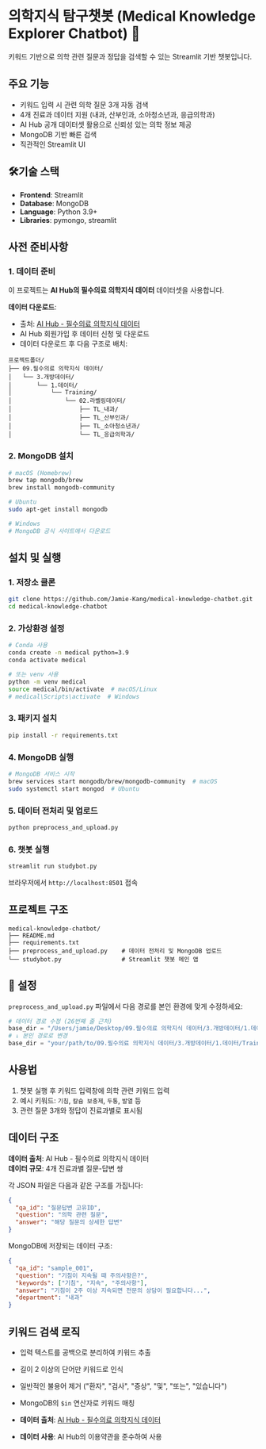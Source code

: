 # 의학지식 탐구챗봇 (Medical Knowledge Explorer Chatbot) 💊

키워드 기반으로 의학 관련 질문과 정답을 검색할 수 있는 Streamlit 기반 챗봇입니다.

## 주요 기능

- 키워드 입력 시 관련 의학 질문 3개 자동 검색
- 4개 진료과 데이터 지원 (내과, 산부인과, 소아청소년과, 응급의학과)
- AI Hub 공개 데이터셋 활용으로 신뢰성 있는 의학 정보 제공
- MongoDB 기반 빠른 검색
- 직관적인 Streamlit UI

## 🛠기술 스택

- **Frontend**: Streamlit
- **Database**: MongoDB
- **Language**: Python 3.9+
- **Libraries**: pymongo, streamlit

## 사전 준비사항

### 1. 데이터 준비
이 프로젝트는 **AI Hub의 필수의료 의학지식 데이터** 데이터셋을 사용합니다.

**데이터 다운로드**:
- 출처: [AI Hub - 필수의료 의학지식 데이터](https://www.aihub.or.kr/aihubdata/data/view.do?currMenu=115&topMenu=100&searchKeyword=%ED%95%84%EC%88%98%EC%9D%98%EB%A3%8C%20%EC%9D%98%ED%95%99%EC%A7%80%EC%8B%9D%20%EB%8D%B0%EC%9D%B4%ED%84%B0&aihubDataSe=data&dataSetSn=71875)
- AI Hub 회원가입 후 데이터 신청 및 다운로드
- 데이터 다운로드 후 다음 구조로 배치:
```
프로젝트폴더/
├── 09.필수의료 의학지식 데이터/
│   └── 3.개방데이터/
│       └── 1.데이터/
│           └── Training/
│               └── 02.라벨링데이터/
│                   ├── TL_내과/
│                   ├── TL_산부인과/
│                   ├── TL_소아청소년과/
│                   └── TL_응급의학과/
```

### 2. MongoDB 설치
```bash
# macOS (Homebrew)
brew tap mongodb/brew
brew install mongodb-community

# Ubuntu
sudo apt-get install mongodb

# Windows
# MongoDB 공식 사이트에서 다운로드
```

## 설치 및 실행

### 1. 저장소 클론
```bash
git clone https://github.com/Jamie-Kang/medical-knowledge-chatbot.git
cd medical-knowledge-chatbot
```

### 2. 가상환경 설정
```bash
# Conda 사용
conda create -n medical python=3.9
conda activate medical

# 또는 venv 사용
python -m venv medical
source medical/bin/activate  # macOS/Linux
# medical\Scripts\activate  # Windows
```

### 3. 패키지 설치
```bash
pip install -r requirements.txt
```

### 4. MongoDB 실행
```bash
# MongoDB 서비스 시작
brew services start mongodb/brew/mongodb-community  # macOS
sudo systemctl start mongod  # Ubuntu
```

### 5. 데이터 전처리 및 업로드
```bash
python preprocess_and_upload.py
```

### 6. 챗봇 실행
```bash
streamlit run studybot.py
```

브라우저에서 `http://localhost:8501` 접속

## 프로젝트 구조

```
medical-knowledge-chatbot/
├── README.md
├── requirements.txt
├── preprocess_and_upload.py    # 데이터 전처리 및 MongoDB 업로드
└── studybot.py                 # Streamlit 챗봇 메인 앱
```

## 🔧 설정

`preprocess_and_upload.py` 파일에서 다음 경로를 본인 환경에 맞게 수정하세요:

```python
# 데이터 경로 수정 (26번째 줄 근처)
base_dir = "/Users/jamie/Desktop/09.필수의료 의학지식 데이터/3.개방데이터/1.데이터/Training/02.라벨링데이터"
# ↓ 본인 경로로 변경
base_dir = "your/path/to/09.필수의료 의학지식 데이터/3.개방데이터/1.데이터/Training/02.라벨링데이터"
```

## 사용법

1. 챗봇 실행 후 키워드 입력창에 의학 관련 키워드 입력
2. 예시 키워드: `기침`, `칼슘 보충제`, `두통`, `발열` 등
3. 관련 질문 3개와 정답이 진료과별로 표시됨

## 데이터 구조

**데이터 출처**: AI Hub - 필수의료 의학지식 데이터  
**데이터 규모**: 4개 진료과별 질문-답변 쌍

각 JSON 파일은 다음과 같은 구조를 가집니다:

```json
{
  "qa_id": "질문답변 고유ID",
  "question": "의학 관련 질문",
  "answer": "해당 질문의 상세한 답변"
}
```

MongoDB에 저장되는 데이터 구조:
```json
{
  "qa_id": "sample_001",
  "question": "기침이 지속될 때 주의사항은?",
  "keywords": ["기침", "지속", "주의사항"],
  "answer": "기침이 2주 이상 지속되면 전문의 상담이 필요합니다...",
  "department": "내과"
}
```

##  키워드 검색 로직

- 입력 텍스트를 공백으로 분리하여 키워드 추출
- 길이 2 이상의 단어만 키워드로 인식
- 일반적인 불용어 제거 ("환자", "검사", "증상", "및", "또는", "있습니다")
- MongoDB의 `$in` 연산자로 키워드 매칭


- **데이터 출처**: [AI Hub - 필수의료 의학지식 데이터](https://www.aihub.or.kr/aihubdata/data/view.do?currMenu=115&topMenu=100&searchKeyword=%ED%95%84%EC%88%98%EC%9D%98%EB%A3%8C%20%EC%9D%98%ED%95%99%EC%A7%80%EC%8B%9D%20%EB%8D%B0%EC%9D%B4%ED%84%B0&aihubDataSe=data&dataSetSn=71875)
- **데이터 사용**: AI Hub의 이용약관을 준수하여 사용
